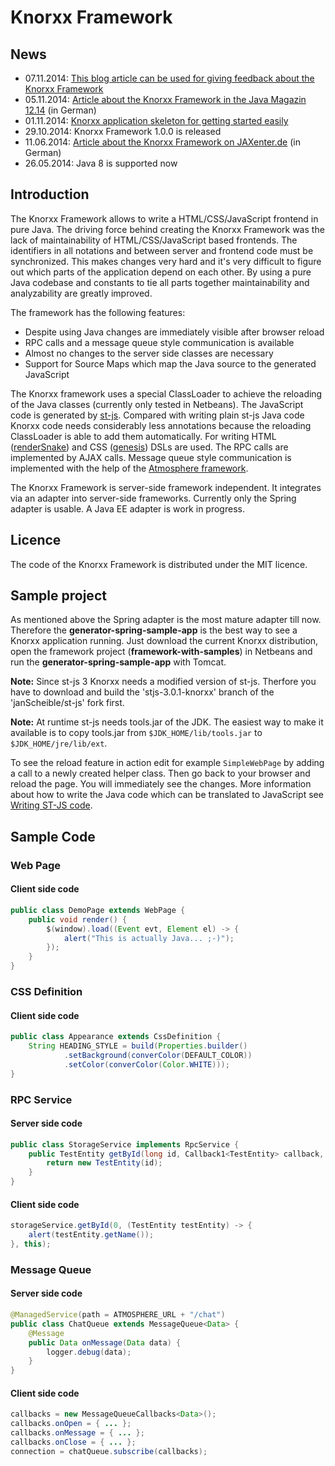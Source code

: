 # Knorxx Framework

## News
 - 07.11.2014: [This blog article can be used for giving feedback about the Knorxx Framework](http://web-development-blog.de/knorxx-framework/)
 - 05.11.2014: [Article about the Knorxx Framework in the Java Magazin 12.14](https://jaxenter.de/Java-Magazin/Java-Magazin-1214-177040) (in German)
 - 01.11.2014: [Knorxx application skeleton for getting started easily](https://github.com/janScheible/knorxx-getting-started)
 - 29.10.2014: Knorxx Framework 1.0.0 is released
 - 11.06.2014: [Article about the Knorxx Framework on JAXenter.de](http://jaxenter.de/artikel/Das-Knorxx-Framework-174063) (in German)
 - 26.05.2014: Java 8 is supported now

## Introduction

The Knorxx Framework allows to write a HTML/CSS/JavaScript frontend in pure Java. The driving force behind creating the Knorxx Framework was the lack of maintainability of HTML/CSS/JavaScript based frontends. The identifiers in all notations and between server and frontend code must be synchronized. This makes changes very hard and it's very difficult to figure out which parts of the application depend on each other. By using a pure Java codebase and constants to tie all parts together maintainability and analyzability are greatly improved.

The framework has the following features:
  - Despite using Java changes are immediately visible after browser reload
  - RPC calls and a message queue style communication is available
  - Almost no changes to the server side classes are necessary
  - Support for Source Maps which map the Java source to the generated JavaScript

The Knorxx framework uses a special ClassLoader to achieve the reloading of the Java classes (currently only tested in Netbeans). The JavaScript code is generated by [st-js]. Compared with writing plain st-js Java code Knorxx code needs considerably less annotations because the reloading ClassLoader is able to add them automatically. For writing HTML ([renderSnake]) and CSS ([genesis]) DSLs are used. The RPC calls are implemented by AJAX calls. Message queue style communication is implemented with the help of the [Atmosphere framework].

[st-js]: http://st-js.github.io
[Atmosphere framework]: https://github.com/Atmosphere/atmosphere
[renderSnake]: http://rendersnake.org
[genesis]: https://github.com/clementbtc/genesis

The Knorxx Framework is server-side framework independent. It integrates via an adapter into server-side frameworks. Currently only the Spring adapter is usable. A Java EE adapter is work in progress.

## Licence

The code of the Knorxx Framework is distributed under the MIT licence.	

## Sample project

As mentioned above the Spring adapter is the most mature adapter till now. Therefore the **generator-spring-sample-app** is the best way to see a Knorxx application running. Just download the current Knorxx distribution, open the framework project (**framework-with-samples**) in Netbeans and run the **generator-spring-sample-app** with Tomcat.

**Note:** Since st-js 3 Knorxx needs a modified version of st-js. Therfore you have to download and build the 'stjs-3.0.1-knorxx' branch of the 'janScheible/st-js' fork first.

**Note:** At runtime st-js needs tools.jar of the JDK. The easiest way to make it available is to copy tools.jar from ```$JDK_HOME/lib/tools.jar``` to ```$JDK_HOME/jre/lib/ext```.

To see the reload feature in action edit for example ```SimpleWebPage``` by adding a call to a newly created helper class. Then go back to your browser and reload the page. You will immediately see the changes. More information about how to write the Java code which can be translated to JavaScript see [Writing ST-JS code].

[Writing ST-JS code]: http://st-js.github.io/reference.html#writing

## Sample Code

### Web Page

#### Client side code

```java
public class DemoPage extends WebPage {
	public void render() {
		$(window).load((Event evt, Element el) -> {
			alert("This is actually Java... ;-)");
		});
	}
}
```

### CSS Definition

#### Client side code

```java
public class Appearance extends CssDefinition {
	String HEADING_STYLE = build(Properties.builder()
			.setBackground(converColor(DEFAULT_COLOR))
			.setColor(converColor(Color.WHITE)));
}
```

### RPC Service

#### Server side code

```java
public class StorageService implements RpcService {
	public TestEntity getById(long id, Callback1<TestEntity> callback, Object scope) {
		return new TestEntity(id);
	}
}
```
    
#### Client side code

```java
storageService.getById(0, (TestEntity testEntity) -> {
	alert(testEntity.getName());
}, this);
```

### Message Queue

#### Server side code

```java
@ManagedService(path = ATMOSPHERE_URL + "/chat")
public class ChatQueue extends MessageQueue<Data> {
	@Message
	public Data onMessage(Data data) {
		logger.debug(data);
	}
}
```

#### Client side code

```java
callbacks = new MessageQueueCallbacks<Data>();
callbacks.onOpen = { ... };
callbacks.onMessage = { ... };
callbacks.onClose = { ... };
connection = chatQueue.subscribe(callbacks);	
```
